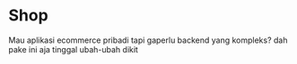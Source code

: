 # Shop

Mau aplikasi ecommerce pribadi tapi gaperlu backend yang kompleks? dah pake ini aja tinggal ubah-ubah dikit
